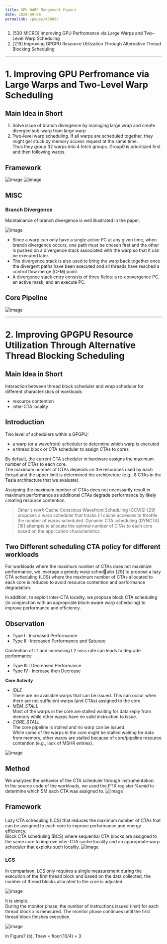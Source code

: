 ```yaml
---
title: GPU WARP Mangement Papers
date: 2024-09-06
permalink: /pages/45880/
---
```


1. [530 MICRO] Improving GPU Perfromance via Large Warps and Two-Level Warp Scheduling
2. [219] Improving GPGPU Resource Utilization Through Alternative Thread Blocking Scheduling

---

# 1. Improving GPU Perfromance via Large Warps and Two-Level Warp Scheduling

## Main Idea in Short
1. Solve issue of branch divergence by managing large wrap and create diverged sub-warp from large warp
2. Two-level warp scheduling. If all warps are scheduled together, they might get stuck by memory access request at the same time.\
   Thus they group 32 warps into 4 fetch groups. Group0 is prioritized first and then following warps.

## Framework
![image](https://github.com/user-attachments/assets/f926ad58-a0fe-4c56-b529-4292b5ccc0ce)
![image](https://github.com/user-attachments/assets/b0ccc14d-60e6-4cf8-9d55-a5f05693d351)

## MISC

### Branch Divergence
Maintainance of branch divergence is well illustrated in the paper.

![image](https://github.com/user-attachments/assets/6cf92e7b-a3db-464f-a151-864a35541b51)

- Since a warp can only have a single active PC at any given time, when branch divergence occurs, one path must be chosen first and the other is pushed on a divergence
stack associated with the warp so that it can be executed later.
- The divergence stack is also used to bring the warp back together once the divergent paths have been executed and all threads have reached a control flow merge (CFM)
point.
- A divergence stack entry consists of three fields: a re-convergence PC, an active mask, and an execute PC.

## Core Pipeline
![image](https://github.com/user-attachments/assets/065f1360-ea1f-46b8-b5e2-bdb9e24f8e09)

---

# 2. Improving GPGPU Resource Utilization Through Alternative Thread Blocking Scheduling
## Main Idea in Short
Interaction between thread block scheduler and wrap scheduler for different characteristics of workloads

- resource contention
- inter-CTA locality


## Introduction
Two level of schedulers within a GPGPU:
- a warp (or a wavefront) scheduler to determine which warp is executed
- a thread block or CTA scheduler to assign CTAs to cores

By default, the current CTA scheduler in hardware assigns the maximum number of CTAs to each core.\
The maximum number of CTAs depends on the resources used by each thread and the upper limit is determined the architecture (e.g., 8 CTAs in the Tesla architecture that we evaluate).

Assigning the maximum number of CTAs does not necessarily result in maximum performance as additional CTAs degrade performance by likely creating resource contention.

>  *Other's work*
>  Cache Conscious Wavefront Scheduling (CCWS) [29] proposes a warp scheduler that tracks L1 cache accesses to throttle the number of warps scheduled.
>  Dynamic CTA scheduling (DYNCTA) [16] attempts to allocate the optimal number of CTAs to each core based on the application characteristics.

## Two Different scheduling CTA policy for different workloads
For workloads where the maximum number of CTAs does not maximize performance, we leverage a greedy warp scheduler [29] to propose a lazy CTA scheduling (LCS) where the maximum number of CTAs allocated to each core is reduced to avoid resource contention and performance degradation.

In addition, to exploit inter-CTA locality, we propose block CTA scheduling (in conjunction with an appropriate block-aware warp scheduling) to improve performance and efficiency.

## Observation
- Type I : Increased Performance
- Type II : Increased Performance and Saturate

Contention of L1 and increasing L2 miss rate can leads to degrade performance
- Type III : Decreased Performance
- Type IV : Increase then Decrease

**Core Activity**
- *IDLE*\
  There are no available warps that can be issued. This can occur when there are not sufficient warps (and CTAs) assigned to the core.
- *MEM_STALL* \
  Most of the warps in the core are stalled waiting for data reply from memory while other warps have no valid instruction to issue.
- *CORE_STALL* \
  The core pipeline is stalled and no warp can be issued.\
  While some of the warps in the core might be stalled waiting for data from memory, other warps are stalled because of core/pipeline resource contention (e.g., lack of MSHR entries).

![image](https://github.com/user-attachments/assets/a39e1839-f055-49df-baf9-f0bbf1ae2a2c)

## Method
We analyzed the behavior of the CTA scheduler through instrumentation.\
In the source code of the workloads, we used the PTX register %smid to determine which SM each CTA was assigned to.
![image](https://github.com/user-attachments/assets/516c6ff8-0618-44c3-aa01-928af6a746ec)

## Framework
###
Lazy CTA scheduling (LCS) that reduces the maximum number of CTAs that can be assigned to each core to improve performance and energy efficiency.\
Block CTA scheduling (BCS) where sequential CTA blocks are assigned to the same core to improve inter-CTA cache locality and an appropriate warp scheduler that exploits such locality.
![image](https://github.com/user-attachments/assets/25f19366-20a8-4f5f-8f31-b78323cdf3a9)

### LCS
In comparison, LCS only requires a single measurement during the execution of the first thread block and based on the data collected, the number of thread blocks allocated to the core is adjusted.

![image](https://github.com/user-attachments/assets/ddc71e56-eb23-40d9-9357-06d24f48852a)

It is simple. \
During the monitor phase, the number of instructions issued (inst) for each thread block x is measured. The monitor phase continues until the first thread block finishes execution.

![image](https://github.com/user-attachments/assets/bf3786f0-f606-4cb6-aafc-b4c8a5677370)

In Figure7 (b), Tnew = floor(10/4) = 3

###







